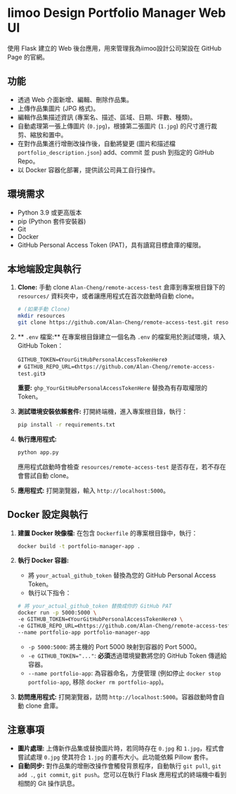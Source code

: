 # Iimoo Design Portfolio Manager Web UI

使用 Flask 建立的 Web 後台應用，用來管理我為iimoo設計公司架設在 GitHub Page 的官網。

## 功能

*   透過 Web 介面新增、編輯、刪除作品集。
*   上傳作品集圖片 (JPG 格式)。
*   編輯作品集描述資訊 (專案名、描述、區域、日期、坪數、種類)。
*   自動處理第一張上傳圖片 (`0.jpg`)，根據第二張圖片 (`1.jpg`) 的尺寸進行裁剪、縮放和置中。
*   在對作品集進行增刪改操作後，自動將變更 (圖片和描述檔 `portfolio_description.json`) add、commit 並 push 到指定的 GitHub Repo。
*   以 Docker 容器化部署，提供該公司員工自行操作。

## 環境需求

*   Python 3.9 或更高版本
*   pip (Python 套件安裝器)
*   Git
*   Docker
*   GitHub Personal Access Token (PAT)，具有讀寫目標倉庫的權限。

## 本地端設定與執行

1.  **Clone:**
    手動 clone `Alan-Cheng/remote-access-test` 倉庫到專案根目錄下的 `resources/` 資料夾中，或者讓應用程式在首次啟動時自動 clone。
    ```bash
    # (如果手動 Clone)
    mkdir resources
    git clone https://github.com/Alan-Cheng/remote-access-test.git resources/remote-access-test
    ```

2.  ** `.env` 檔案:**
    在專案根目錄建立一個名為 `.env` 的檔案用於測試環境，填入 GitHub Token：
    ```dotenv
    GITHUB_TOKEN=《YourGitHubPersonalAccessTokenHere》
    # GITHUB_REPO_URL=《https://github.com/Alan-Cheng/remote-access-test.git》
    ```
    **重要:**  `ghp_YourGitHubPersonalAccessTokenHere` 替換為有存取權限的 Token。

3.  **測試環境安裝依賴套件:**
    打開終端機，進入專案根目錄，執行：
    ```bash
    pip install -r requirements.txt
    ```

4.  **執行應用程式:**
    ```bash
    python app.py
    ```
    應用程式啟動時會檢查 `resources/remote-access-test` 是否存在，若不存在會嘗試自動 clone。

5.  **應用程式:**
    打開瀏覽器，輸入 `http://localhost:5000`。

## Docker 設定與執行

1.  **建置 Docker 映像檔:**
    在包含 `Dockerfile` 的專案根目錄中，執行：
    ```bash
    docker build -t portfolio-manager-app .
    ```

2.  **執行 Docker 容器:**
    *   將 `your_actual_github_token` 替換為您的 GitHub Personal Access Token。
    *   執行以下指令：
    ```bash
    # 將 your_actual_github_token 替換成你的 GitHub PAT
    docker run -p 5000:5000 \
    -e GITHUB_TOKEN=《YourGitHubPersonalAccessTokenHere》 \
    -e GITHUB_REPO_URL=《https://github.com/Alan-Cheng/remote-access-test.git》 \
    --name portfolio-app portfolio-manager-app
    ```
    *   `-p 5000:5000`: 將主機的 Port 5000 映射到容器的 Port 5000。
    *   `-e GITHUB_TOKEN="..."`: **必須**透過環境變數將您的 GitHub Token 傳遞給容器。
    *   `--name portfolio-app`: 為容器命名，方便管理 (例如停止 `docker stop portfolio-app`, 移除 `docker rm portfolio-app`)。

3.  **訪問應用程式:**
    打開瀏覽器，訪問 `http://localhost:5000`。容器啟動時會自動 clone 倉庫。

## 注意事項

*   **圖片處理:** 上傳新作品集或替換圖片時，若同時存在 `0.jpg` 和 `1.jpg`，程式會嘗試處理 `0.jpg` 使其符合 `1.jpg` 的畫布大小。此功能依賴 Pillow 套件。
*   **自動同步:** 對作品集的增刪改操作會觸發背景程序，自動執行 `git pull`, `git add .`, `git commit`, `git push`。您可以在執行 Flask 應用程式的終端機中看到相關的 Git 操作訊息。